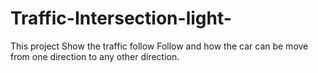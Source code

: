 # Traffic-Intersection-light-
This project Show the traffic follow Follow and how the car can be move from one direction to any other direction. 
